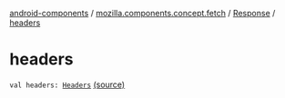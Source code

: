 [android-components](../../index.md) / [mozilla.components.concept.fetch](../index.md) / [Response](index.md) / [headers](./headers.md)

# headers

`val headers: `[`Headers`](../-headers/index.md) [(source)](https://github.com/mozilla-mobile/android-components/blob/master/components/concept/fetch/src/main/java/mozilla/components/concept/fetch/Response.kt#L36)